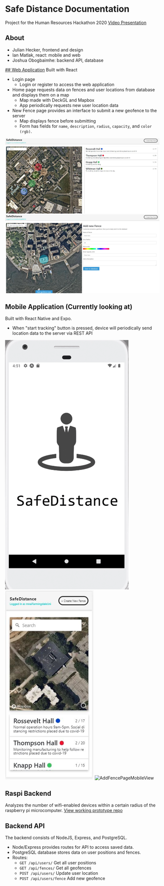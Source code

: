 # Safe Distance Documentation

Project for the Human Resources Hackathon 2020
[Video Presentation](https://www.youtube.com/watch?v=5AGJhjKrZgM)

## About

- Julian Hecker, frontend and design
- Ian Matlak, react: mobile and web
- Joshua Obogbaimhe: backend API, database

[## Web Application](https://github.com/mnai01/HackHR-Webapp)
Built with React

- Login page
  - Login or register to access the web application
- Home page requests data on fences and user locations from database and displays them on a map
  - Map made with DeckGL and Mapbox
  - App periodically requests new user location data
- New Fence page provides an interface to submit a new geofence to the server
  - Map displays fence before submitting
  - Form has fields for `name`, `description`, `radius`, `capacity`, and `color (rgb)`.

![MainPageWebApp](assets/MainPageWebApp.JPG)
![AddFencePageWebView](assets/AddFencePageWebView.JPG)

## Mobile Application (Currently looking at)

Built with React Native and Expo.

- When "start tracking" button is pressed, device will periodically send location data to the server via REST API

![Showcase](assets/Showcase.gif)
![MainPageWebAppMobileView](assets/MainPageWebAppMobileView.JPG)
![AddFencePageMobileView](assets/AddFencePageMobileView.gif)

## Raspi Backend

Analyzes the number of wifi-enabled devices within a certain radius of the raspberry pi microcomputer.
[View working prototype repo](https://github.com/mnai01/HackHR-RasPi-Backend)

## Backend API

The backend consists of NodeJS, Express, and PostgreSQL.

- Node/Express provides routes for API to access saved data.
- PostgreSQL database stores data on user positions and fences.
- Routes:
  - `GET /api/users/` Get all user positions
  - `GET /api/fences/` Get all geofences
  - `POST /api/users/` Update user location
  - `POST /api/users/fence` Add new geofence
